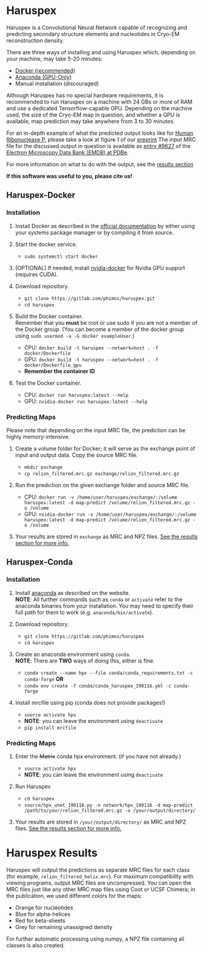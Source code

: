 # Haruspex

Haruspex is a Convolutional Neural Network capable of recognizing and predicting secondary structure elements and nucleotides in Cryo-EM reconstruction density.

There are three ways of installing and using Haruspex which, depending on your machine, may take 5-20 minutes:
 * [Docker (recommended)](#haruspex-docker)
 * [Anaconda (GPU-Only)](#haruspex-conda)
 * Manual installation (discouraged)

Although Haruspex has no special hardware requirements, it is recommended to run Haruspex on a machine with 24 GBs or more  of RAM and use a dedicated Tensorflow-capable GPU.
Depending on the machine used, the size of the Cryo-EM map in question, and whether a GPU is available, map prediction may take anywhere from 3 to 30 minutes.

For an in-depth example of what the predicted output looks like for [Human Ribonuclease P](https://www.ebi.ac.uk/pdbe/entry/emdb/EMD-9627), please take a look at figure 1 of our [preprint](https://www.biorxiv.org/content/10.1101/644476v1)
The input MRC file for the discussed output in question is available as [entry #9627](https://www.ebi.ac.uk/pdbe/entry/emdb/EMD-9627) of the [Electron Microscopy Data Bank (EMDB) at PDBe](https://www.ebi.ac.uk/pdbe/emdb/).

For more information on what to do with the output, see the [results section](#haruspex-results)

**If this software was useful to you, please cite us!**

## Haruspex-Docker

### Installation

1. Install Docker as described in the [official documentation](https://docs.docker.com/install/) by either using your systems package manager or by compiling it from source.
   
2. Start the docker service.
   * `sudo systemctl start docker`
   
3. (OPTIONAL) If needed, install [nvidia-docker](https://github.com/NVIDIA/nvidia-docker) for Nvidia GPU support (requires CUDA).

4. Download repository.
   * `git clone https://gitlab.com/phimos/haruspex.git`
   * `cd haruspex`

5. Build the Docker container.   
   Remember that you **must** be root or use sudo if you are not a member of the Docker group.
   (You can become a member of the docker group using `sudo usermod -a -G docker exampleUser`.)
   * CPU: `docker build -t haruspex --network=host . -f docker/Dockerfile`
   * GPU: `docker build -t haruspex --network=host . -f docker/Dockerfile_gpu`
   * **Remember the container ID**
  
6. Test the Docker container.
   * CPU: `docker run haruspex:latest --help`
   * GPU: `nvidia-docker run haruspex:latest --help`

### Predicting Maps

Please note that depending on the input MRC file, the prediction can be highly memory-intensive.

1. Create a volume folder for Docker; it will serve as the exchange point of input and output data. Copy the source MRC file.
   * `mkdir exchange`
   * `cp relion_filtered.mrc.gz exchange/relion_filtered.mrc.gz`

2. Run the prediction on the given exchange folder and source MRC file.
   * CPU: `docker run -v /home/user/haruspex/exchange/:/volume haruspex:latest -d map-predict /volume/relion_filtered.mrc.gz -o /volume`
   * GPU: `nvidia-docker run -v /home/user/haruspex/exchange/:/volume haruspex:latest -d map-predict /volume/relion_filtered.mrc.gz -o /volume`

3. Your results are stored in `exchange` as MRC and NPZ files. [See the results section for more info.](#haruspex-results)


## Haruspex-Conda

### Installation

1. Install [anaconda](https://www.anaconda.com/distribution/) as described on the website.  
   **NOTE**: All further commands such as `conda` or `activate` refer to the anaconda binaries from your installation.
You may need to specify their full path for them to work (e.g. `anaconda/bin/activate`).

2. Download repository.
   * `git clone https://gitlab.com/phimos/haruspex`
   * `cd haruspex`

3. Create an anaconda environment using `conda`.  
   **NOTE**: There are **TWO** ways of doing this, either is fine.
   * `conda create --name hpx --file conda/conda_requirements.txt -c conda-forge`
   **OR**
   * `conda env create -f conda/conda_haruspex_190116.yml -c conda-forge`
   
4. Install mrcfile using pip (conda does not provide packages!)
   * `source activate hpx`
   * **NOTE**: you can leave the environment using `deactivate`
   * `pip install mrcfile`

### Predicting Maps

1. Enter the ~~Matrix~~ conda hpx environment. (if you have not already.)
   * `source activate hpx`
   * **NOTE**: you can leave the environment using `deactivate`

2. Run Haruspex
   * `cd haruspex`
   * `source/hpx_unet_190116.py -n network/hpx_190116 -d map-predict /path/to/your/relion_filtered.mrc.gz -o /your/output/directory/`

3. Your results are stored in `/your/output/directory/` as MRC and NPZ files. [See the results section for more info.](#haruspex-results)



# Haruspex Results

Haruspex will output the predictions as separate MRC files for each class (for example, `relion_filtered_helix.mrc`). For maximum compatibility with viewing programs, output MRC files are uncompressed.
You can open the MRC files just like any other MRC map files using Coot or UCSF Chimera; in the publication, we used different colors for the maps:
 * Orange for nucleotides
 * Blue for alpha-helices
 * Red for beta-sheets
 * Grey for remaining unassigned density

For further automatic processing using numpy, a NPZ file containing all classes is also created. 
